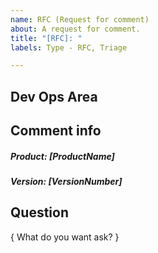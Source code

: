 ```yaml
---
name: RFC (Request for comment)
about: A request for comment.
title: "[RFC]: "
labels: Type - RFC, Triage

---
```


## Dev Ops Area
<!--- This area is for Dev Ops to add tasks --->

<!---  
############### - FORM USAGE - #####################
To fill out this form properly.

  1. Fill out the information below by replacing as following

    i. [ XXX ] replace with a single line of text
    ii. { XXX } replace with multiline text

-- Suggestions can sometimes found in comments below input. Use them!

Notes:
    - If you pick something that doesn't fit the format the auto labeling will not happen
    - It can take a short while after submission for it to happen
    - It is case-insensitive
    - Updating the description will update the labels as well
--->
## Comment info
##### Product: [ProductName]
<!-- Product Names: POMA | POH | POM | Gateway | Connecting Shop | Connecting Prodrisk | Connecting Spotbid -->
##### Version: [VersionNumber]
<!-- Version format : v0.0.0 (or just Develop) -->
## Question
{ What do you want ask? }

